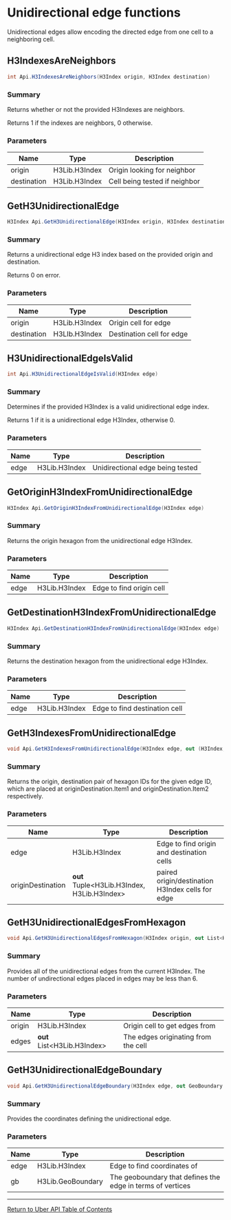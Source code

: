 # Unidirectional edge functions

Unidirectional edges allow encoding the directed edge from one cell
to a neighboring cell.

## H3IndexesAreNeighbors
```c#
int Api.H3IndexesAreNeighbors(H3Index origin, H3Index destination)
```
### Summary
Returns whether or not the provided H3Indexes are neighbors.

Returns 1 if the indexes are neighbors, 0 otherwise.

### Parameters
| Name | Type | Description |
|------|------|-------------|
|origin|H3Lib.H3Index|Origin looking for neighbor|
|destination|H3Lib.H3Index|Cell being tested if neighbor|

## GetH3UnidirectionalEdge
```c#
H3Index Api.GetH3UnidirectionalEdge(H3Index origin, H3Index destination)
```
### Summary
Returns a unidirectional edge H3 index based on the provided origin and
destination.

Returns 0 on error.

### Parameters
| Name | Type | Description |
|------|------|-------------|
|origin|H3Lib.H3Index|Origin cell for edge|
|destination|H3LIb.H3Index|Destination cell for edge|

## H3UnidirectionalEdgeIsValid
```c#
int Api.H3UnidirectionalEdgeIsValid(H3Index edge)
```
### Summary
Determines if the provided H3Index is a valid unidirectional edge index.

Returns 1 if it is a unidirectional edge H3Index, otherwise 0.

### Parameters
| Name | Type | Description |
|------|------|-------------|
|edge|H3Lib.H3Index|Unidirectional edge being tested|

## GetOriginH3IndexFromUnidirectionalEdge
```c#
H3Index Api.GetOriginH3IndexFromUnidirectionalEdge(H3Index edge)
```
### Summary
Returns the origin hexagon from the unidirectional edge H3Index.

### Parameters
| Name | Type | Description |
|------|------|-------------|
|edge|H3Lib.H3Index|Edge to find origin cell|


## GetDestinationH3IndexFromUnidirectionalEdge
```c#
H3Index Api.GetDestinationH3IndexFromUnidirectionalEdge(H3Index edge)
```
### Summary
Returns the destination hexagon from the unidirectional edge H3Index.

### Parameters
| Name | Type | Description |
|------|------|-------------|
|edge|H3Lib.H3Index|Edge to find destination cell|


## GetH3IndexesFromUnidirectionalEdge
```c#
void Api.GetH3IndexesFromUnidirectionalEdge(H3Index edge, out (H3Index, H3Index) originDestination)
```
### Summary
Returns the origin, destination pair of hexagon IDs for the given edge ID,
which are placed at originDestination.Item1 and originDestination.Item2
respectively.

### Parameters
| Name | Type | Description |
|------|------|-------------|
|edge|H3Lib.H3Index|Edge to find origin and destination cells|
|originDestination|**out** Tuple&lt;H3Lib.H3Index, H3Lib.H3Index&gt;|paired origin/destination H3Index cells for edge|



## GetH3UnidirectionalEdgesFromHexagon
```c#
void Api.GetH3UnidirectionalEdgesFromHexagon(H3Index origin, out List<H3Index> edges)
```
### Summary
Provides all of the unidirectional edges from the current H3Index.
The number of undirectional edges placed in edges may be less than 6.

### Parameters
| Name | Type | Description |
|------|------|-------------|
|origin|H3Lib.H3Index|Origin cell to get edges from|
|edges|**out** List&lt;H3Lib.H3Index&gt;|The edges originating from the cell|
## GetH3UnidirectionalEdgeBoundary
```c#
void Api.GetH3UnidirectionalEdgeBoundary(H3Index edge, out GeoBoundary gb)
```
### Summary
Provides the coordinates defining the unidirectional edge.

### Parameters
| Name | Type | Description |
|------|------|-------------|
|edge|H3Lib.H3Index|Edge to find coordinates of|
|gb|H3Lib.GeoBoundary|The geoboundary that defines the edge in terms of vertices|

<hr>

[Return to Uber API Table of Contents](Uber-Api.md)
